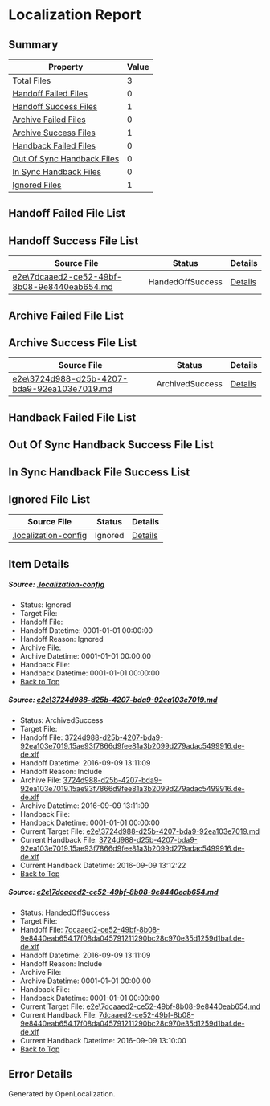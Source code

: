 # <a name='report-top'></a> Localization Report

## Summary
 Property | Value 
 -------- | ----- 
 Total Files | 3
[ Handoff Failed Files ](#handoff-failed-list)| 0
[ Handoff Success Files ](#handoff-success-list)| 1
[ Archive Failed Files ](#archive-failed-list)| 0
[ Archive Success Files ](#archive-success-list)| 1
[ Handback Failed Files ](#handback-failed-list)| 0
[ Out Of Sync Handback Files ](#outofsync-handback-success-list)| 0
[ In Sync Handback Files ](#insync-handback-success-list)| 0
[ Ignored Files ](#ignored-list)| 1

## <a name='handoff-failed-list'></a> Handoff Failed File List

## <a name='handoff-success-list'></a> Handoff Success File List
 Source File | Status | Details 
 ----------- | ------ | ------- 
 [e2e\7dcaaed2-ce52-49bf-8b08-9e8440eab654.md](https://github.com/OpenLocalizationTestOrg/ol-test0/blob/293157402b5922e87ff62584654fbc4c8b00c2fc/e2e/7dcaaed2-ce52-49bf-8b08-9e8440eab654.md) | HandedOffSuccess | [Details](#7fd492af69504f36dd2a3ddbe57f1e6961fe6c7a2)

## <a name='archive-failed-list'></a> Archive Failed File List

## <a name='archive-success-list'></a> Archive Success File List
 Source File | Status | Details 
 ----------- | ------ | ------- 
 [e2e\3724d988-d25b-4207-bda9-92ea103e7019.md](https://github.com/OpenLocalizationTestOrg/ol-test0/blob/293157402b5922e87ff62584654fbc4c8b00c2fc/e2e/3724d988-d25b-4207-bda9-92ea103e7019.md) | ArchivedSuccess | [Details](#2c912581a8782035a99e7441adaf7e950a289dc11)

## <a name='handback-failed-list'></a> Handback Failed File List

## <a name='outofsync-handback-success-list'></a> Out Of Sync Handback Success File List

## <a name='insync-handback-success-list'></a> In Sync Handback File Success List

## <a name='ignored-list'></a> Ignored File List
 Source File | Status | Details 
 ----------- | ------ | ------- 
 [.localization-config](https://github.com/OpenLocalizationTestOrg/ol-test0/blob/293157402b5922e87ff62584654fbc4c8b00c2fc/.localization-config) | Ignored | [Details](#c268a05ecaa7ec85942ed632c29928ee5bd6da8d0)

## Item Details
##### <a name='c268a05ecaa7ec85942ed632c29928ee5bd6da8d0'></a> Source: [.localization-config](https://github.com/OpenLocalizationTestOrg/ol-test0/blob/293157402b5922e87ff62584654fbc4c8b00c2fc/.localization-config)
* Status: Ignored
* Target File: 
* Handoff File: 
* Handoff Datetime: 0001-01-01 00:00:00
* Handoff Reason: Ignored
* Archive File: 
* Archive Datetime: 0001-01-01 00:00:00
* Handback File: 
* Handback Datetime: 0001-01-01 00:00:00
* [Back to Top](#report-top)

##### <a name='2c912581a8782035a99e7441adaf7e950a289dc11'></a> Source: [e2e\3724d988-d25b-4207-bda9-92ea103e7019.md](https://github.com/OpenLocalizationTestOrg/ol-test0/blob/293157402b5922e87ff62584654fbc4c8b00c2fc/e2e/3724d988-d25b-4207-bda9-92ea103e7019.md)
* Status: ArchivedSuccess
* Target File: 
* Handoff File: [3724d988-d25b-4207-bda9-92ea103e7019.15ae93f7866d9fee81a3b2099d279adac5499916.de-de.xlf](https://github.com/OpenLocalizationTestOrg/ol-test0-handoff/blob/876fd8da58ea28bebae3013bf46bab9462409796/ol-handoff/OpenLocalizationTestOrg/ol-test0-dede/yuwzho/ht/3724d988-d25b-4207-bda9-92ea103e7019.15ae93f7866d9fee81a3b2099d279adac5499916.de-de.xlf)
* Handoff Datetime: 2016-09-09 13:11:09
* Handoff Reason: Include
* Archive File: [3724d988-d25b-4207-bda9-92ea103e7019.15ae93f7866d9fee81a3b2099d279adac5499916.de-de.xlf](https://github.com/OpenLocalizationTestOrg/ol-test0-handoff/blob/3fe9e6e950f7f54b1c4176d2665e04fbfe5e4c96/ol-archive/OpenLocalizationTestOrg/ol-test0-dede/yuwzho/ht/3724d988-d25b-4207-bda9-92ea103e7019.15ae93f7866d9fee81a3b2099d279adac5499916.de-de.xlf)
* Archive Datetime: 2016-09-09 13:11:09
* Handback File: 
* Handback Datetime: 0001-01-01 00:00:00
* Current Target File: [e2e\3724d988-d25b-4207-bda9-92ea103e7019.md](https://github.com/OpenLocalizationTestOrg/ol-test0-dede/blob/ba6678eb2f43062d107a65b0b71ff93fa36c49f5/e2e/3724d988-d25b-4207-bda9-92ea103e7019.md)
* Current Handback File: [3724d988-d25b-4207-bda9-92ea103e7019.15ae93f7866d9fee81a3b2099d279adac5499916.de-de.xlf](https://github.com/OpenLocalizationTestOrg/ol-test0-handback/blob/bbc132fd212136395f59b5a96fa993aca7332fae/ol-handback/OpenLocalizationTestOrg/ol-test0-dede/yuwzho/ht/3724d988-d25b-4207-bda9-92ea103e7019.15ae93f7866d9fee81a3b2099d279adac5499916.de-de.xlf)
* Current Handback Datetime: 2016-09-09 13:12:22
* [Back to Top](#report-top)

##### <a name='7fd492af69504f36dd2a3ddbe57f1e6961fe6c7a2'></a> Source: [e2e\7dcaaed2-ce52-49bf-8b08-9e8440eab654.md](https://github.com/OpenLocalizationTestOrg/ol-test0/blob/293157402b5922e87ff62584654fbc4c8b00c2fc/e2e/7dcaaed2-ce52-49bf-8b08-9e8440eab654.md)
* Status: HandedOffSuccess
* Target File: 
* Handoff File: [7dcaaed2-ce52-49bf-8b08-9e8440eab654.17f08da045791211290bc28c970e35d1259d1baf.de-de.xlf](https://github.com/OpenLocalizationTestOrg/ol-test0-handoff/blob/876fd8da58ea28bebae3013bf46bab9462409796/ol-handoff/OpenLocalizationTestOrg/ol-test0-dede/yuwzho/ht/7dcaaed2-ce52-49bf-8b08-9e8440eab654.17f08da045791211290bc28c970e35d1259d1baf.de-de.xlf)
* Handoff Datetime: 2016-09-09 13:11:09
* Handoff Reason: Include
* Archive File: 
* Archive Datetime: 0001-01-01 00:00:00
* Handback File: 
* Handback Datetime: 0001-01-01 00:00:00
* Current Target File: [e2e\7dcaaed2-ce52-49bf-8b08-9e8440eab654.md](https://github.com/OpenLocalizationTestOrg/ol-test0-dede/blob/16d80414d8c8ce44f4dbbc32e5feb55b41cd6909/e2e/7dcaaed2-ce52-49bf-8b08-9e8440eab654.md)
* Current Handback File: [7dcaaed2-ce52-49bf-8b08-9e8440eab654.17f08da045791211290bc28c970e35d1259d1baf.de-de.xlf](https://github.com/OpenLocalizationTestOrg/ol-test0-handback/blob/0e7bf1137af8216e698e7967dec1565c8e823cac/ol-handback/OpenLocalizationTestOrg/ol-test0-dede/yuwzho/ht/7dcaaed2-ce52-49bf-8b08-9e8440eab654.17f08da045791211290bc28c970e35d1259d1baf.de-de.xlf)
* Current Handback Datetime: 2016-09-09 13:10:00
* [Back to Top](#report-top)


## Error Details

Generated by OpenLocalization.
